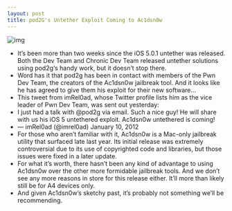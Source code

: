 ```yaml
---
layout: post
title: pod2G's Untether Exploit Coming to Ac1dsn0w
---
```

![img](http://media.idownloadblog.com/wp-content/uploads/2012/01/ac1dsn0w-ss.jpg)
* It’s been more than two weeks since the iOS 5.0.1 untether was released. Both the Dev Team and Chronic Dev Team released untether solutions using pod2g‘s handy work, but it doesn’t stop there.
* Word has it that pod2g has been in contact with members of the Pwn Dev Team, the creators of the Ac1dsn0w jailbreak tool. And it looks like he has agreed to give them his exploit for their new software…
* This tweet from imRel0ad, whose Twitter profile lists him as the vice leader of Pwn Dev Team, was sent out yesterday:
* I just had a talk with @pod2g via email. Such a nice guy! He will share with us his iOS 5 untethered exploit. Ac1dsn0w untethered is coming!
* — imRel0ad (@imrel0ad) January 10, 2012
* For those who aren’t familiar with it, Ac1dsn0w is a Mac-only jailbreak utility that surfaced late last year. Its initial release was extremely controversial due to its use of copyrighted code and libraries, but those issues were fixed in a later update.
* For what it’s worth, there hasn’t been any kind of advantage to using Ac1dsn0w over the other more formidable jailbreak tools. And we don’t see any more reasons in store for this release either. It’ll more than likely still be for A4 devices only.
* And given Ac1dsn0w’s sketchy past, it’s probably not something we’ll be recommending.


